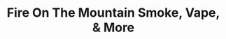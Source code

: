 ---
title: "Fire On The Mountain Smoke, Vape, & More"
url: /killington/fire-on-the-mountain-smoke-vape-und-more/
shop: Tabak
---